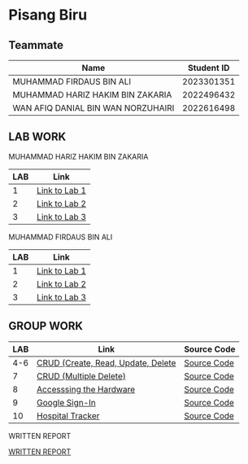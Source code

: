 # Pisang Biru

## Teammate

| Name                              | Student ID   |
|-----------------------------------|--------------|
| MUHAMMAD FIRDAUS BIN ALI          | 2023301351   |
| MUHAMMAD HARIZ HAKIM BIN ZAKARIA  | 2022496432   |
| WAN AFIQ DANIAL BIN WAN NORZUHAIRI| 2022616498   |

## LAB WORK

MUHAMMAD HARIZ HAKIM BIN ZAKARIA

| LAB | Link                                                   |
|-----|--------------------------------------------------------|
| 1   | [Link to Lab 1](https://t.me/c/1268048899/34227?thread=33987) |
| 2   | [Link to Lab 2](https://t.me/c/1268048899/34447?thread=33988) |
| 3   | [Link to Lab 3](https://t.me/c/1268048899/35995?thread=34431) |

MUHAMMAD FIRDAUS BIN ALI

| LAB | Link                                                   |
|-----|--------------------------------------------------------|
| 1   | [Link to Lab 1](https://t.me/c/1268048899/34394?thread=33987) |
| 2   | [Link to Lab 2](https://t.me/c/1268048899/34415?thread=33988) |
| 3   | [Link to Lab 3]() |

## GROUP WORK

| LAB | Link                                                   | Source Code |   
|-----|--------------------------------------------------------|-------------|
| 4-6   | [CRUD (Create, Read, Update, Delete](https://youtu.be/_R5S8EH_MKM) |[Source Code](https://github.com/Atan0707/ICT602-Lab-Group/tree/lab-4-6) |
| 7   | [CRUD (Multiple Delete)](https://youtu.be/THsOeSOLg8E) |[Source Code](https://github.com/Atan0707/ICT602-Lab-Group/tree/lab-7) |
| 8   | [Accesssing the Hardware](https://youtu.be/_1N0ADPxywM) | [Source Code](https://github.com/Atan0707/ICT602-Lab-Group/tree/lab-8) |
| 9   | [Google Sign-In](https://youtu.be/LSLFbLWYRKo)| [Source Code](https://github.com/Atan0707/ICT602-Lab-Group/tree/lab-9) |
| 10   | [Hospital Tracker](https://youtu.be/2VawfV2EGZI) | [Source Code](https://github.com/afiqq03/ICT602-GroupProject) |

WRITTEN REPORT

[WRITTEN REPORT]()
